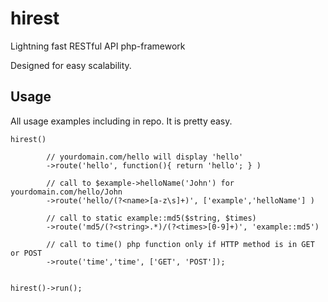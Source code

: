 # hirest
Lightning fast RESTful API php-framework

Designed for easy scalability.

## Usage
All usage examples including in repo. It is pretty easy.

```
hirest()

        // yourdomain.com/hello will display 'hello'
        ->route('hello', function(){ return 'hello'; } )

        // call to $example->helloName('John') for yourdomain.com/hello/John
        ->route('hello/(?<name>[a-z\s]+)', ['example','helloName'] )

        // call to static example::md5($string, $times)
        ->route('md5/(?<string>.*)/(?<times>[0-9]+)', 'example::md5')

        // call to time() php function only if HTTP method is in GET or POST
        ->route('time','time', ['GET', 'POST']);


hirest()->run();
```

